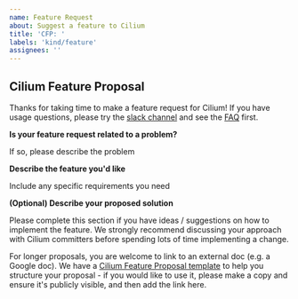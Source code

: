 ```yaml
---
name: Feature Request
about: Suggest a feature to Cilium
title: 'CFP: '
labels: 'kind/feature'
assignees: ''
---
```


## Cilium Feature Proposal
        
Thanks for taking time to make a feature request for Cilium! If you have usage questions, please try the [slack channel](http://slack.cilium.io/) and see the [FAQ](https://github.com/cilium/cilium/issues?utf8=%E2%9C%93&q=is:issue+label:kind/question+) first.

**Is your feature request related to a problem?**

If so, please describe the problem

**Describe the feature you'd like**

Include any specific requirements you need

**(Optional) Describe your proposed solution**

Please complete this section if you have ideas / suggestions on how to implement the feature. We strongly recommend discussing your approach with Cilium committers before spending lots of time implementing a change. 

For longer proposals, you are welcome to link to an external doc (e.g. a Google doc). We have a [Cilium Feature Proposal template](https://docs.google.com/document/d/1vtE82JExQHw8_-pX2Uhq5acN1BMPxNlS6cMQUezRTWg/edit) to help you structure your proposal - if you would like to use it, please make a copy and ensure it's publicly visible, and then add the link here.

